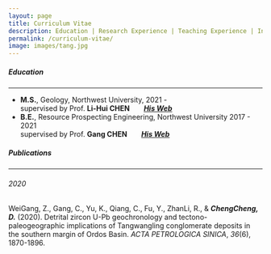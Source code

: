 ```yaml
---
layout: page
title: Curriculum Vitae
description: Education | Research Experience | Teaching Experience | Invited Talks | Research Award | Publications
permalink: /curriculum-vitae/
image: images/tang.jpg
---
```


##### <a name="education"></a>Education

---

- **M.S.**, Geology, Northwest University,  <span class="date">2021 - </span>
<br> supervised by Prof. **Li-Hui CHEN**&emsp;&emsp;[<em>**His Web**</em>](http://www.rockingmantle.com/en/col.jsp?id=170)
- **B.E.**, Resource Prospecting Engineering, Northwest University <span class="date">2017 - 2021</span>
  <br>supervised by Prof. **Gang CHEN**&emsp;&emsp;[<em>**His Web**</em>](http://geology.nwu.edu.cn/article/teacher/id/71.html)

##### <a name="publications"></a>Publications

---

###### <a name="publications-2020"></a>2020

WeiGang, Z., Gang, C., Yu, K., Qiang, C., Fu, Y., ZhanLi, R., & ***ChengCheng, D.*** (2020). Detrital zircon U-Pb geochronology and tectono-paleogeographic implications of Tangwangling conglomerate deposits in the southern margin of Ordos Basin. *ACTA PETROLOGICA SINICA*, *36*(6), 1870-1896. <a class="paperdl" target="_blank" href="/publications/2020-WG Z.pdf"><i class="fa fa-cloud-download" aria-hidden="true"></i></a>

